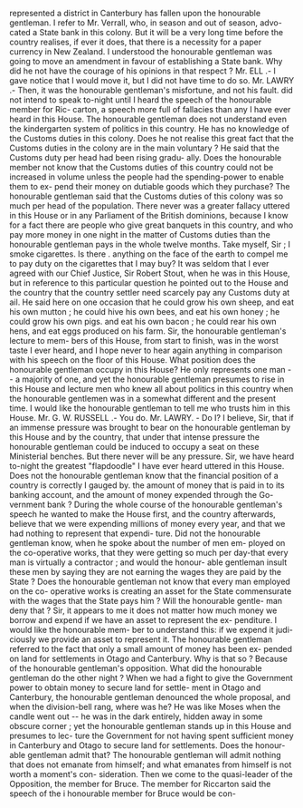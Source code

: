 represented a district in Canterbury has fallen upon the honourable gentleman. I refer to Mr. Verrall, who, in season and out of season, advo- cated a State bank in this colony. But it will be a very long time before the country realises, if ever it does, that there is a necessity for a paper currency in New Zealand. I understood the honourable gentleman was going to move an amendment in favour of establishing a State bank. Why did he not have the courage of his opinions in that respect ? Mr. ELL .- I gave notice that I would move it, but I did not have time to do so. Mr. LAWRY .- Then, it was the honourable gentleman's misfortune, and not his fault. did not intend to speak to-night until I heard the speech of the honourable member for Ric- carton, a speech more full of fallacies than any I have ever heard in this House. The honourable gentleman does not understand even the kindergarten system of politics in this country. He has no knowledge of the Customs duties in this colony. Does he not realise this great fact that the Customs duties in the colony are in the main voluntary ? He said that the Customs duty per head had been rising gradu- ally. Does the honourable member not know that the Customs duties of this country could not be increased in volume unless the people had the spending-power to enable them to ex- pend their money on dutiable goods which they purchase? The honourable gentleman said that the Customs duties of this colony was so much per head of the population. There never was a greater fallacy uttered in this House or in any Parliament of the British dominions, because I know for a fact there are people who give great banquets in this country, and who pay more money in one night in the matter of Customs duties than the honourable gentleman pays in the whole twelve months. Take myself, Sir ; I smoke cigarettes. Is there . anything on the face of the earth to compel me to pay duty on the cigarettes that I may buy? It was seldom that I ever agreed with our Chief Justice, Sir Robert Stout, when he was in this House, but in reference to this particular question he pointed out to the House and the country that the country settler need scarcely pay any Customs duty at ail. He said here on one occasion that he could grow his own sheep, and eat his own mutton ; he could hive his own bees, and eat his own honey ; he could grow his own pigs. and eat his own bacon ; he could rear his own hens, and eat eggs produced on his farm. Sir, the honourable gentleman's lecture to mem- bers of this House, from start to finish, was in the worst taste I ever heard, and I hope never to hear again anything in comparison with his speech on the floor of this House. What position does the honourable gentleman occupy in this House? He only represents one man -- a majority of one, and yet the honourable gentleman presumes to rise in this House and lecture men who knew all about politics in this country when the honourable gentlemen was in a somewhat different and the present time. I would like the honourable gentleman to tell me who trusts him in this House. Mr. G. W. RUSSELL .- You do. Mr. LAWRY. - Do I? I believe, Sir, that if an immense pressure was brought to bear on the honourable gentleman by this House and by the country, that under that intense pressure the honourable gentleman could be induced to occupy a seat on these Ministerial benches. But there never will be any pressure. Sir, we have heard to-night the greatest "flapdoodle" I have ever heard uttered in this House. Does not the honourable gentleman know that the financial position of a country is correctly I gauged by. the amount of money that is paid in to its banking account, and the amount of money expended through the Go- vernment bank ? During the whole course of the honourable gentleman's speech he wanted to make the House first, and the country afterwards, believe that we were expending millions of money every year, and that we had nothing to represent that expendi- ture. Did not the honourable gentleman know, when he spoke about the number of men em- ployed on the co-operative works, that they were getting so much per day-that every man is virtually a contractor ; and would the honour- able gentleman insult these men by saying they are not earning the wages they are paid by the State ? Does the honourable gentleman not know that every man employed on the co- operative works is creating an asset for the State commensurate with the wages that the State pays him ? Will the honourable gentle- man deny that ? Sir, it appears to me it does not matter how much money we borrow and expend if we have an asset to represent the ex- penditure. I would like the honourable mem- ber to understand this: if we expend it judi- ciously we provide an asset to represent it. The honourable gentleman referred to the fact that only a small amount of money has been ex- pended on land for settlements in Otago and Canterbury. Why is that so ? Because of the honourable gentleman's opposition. What did the honourable gentleman do the other night ? When we had a fight to give the Government power to obtain money to secure land for settle- ment in Otago and Canterbury, the honourable gentleman denounced the whole proposal, and when the division-bell rang, where was he? He was like Moses when the candle went out -- he was in the dark entirely, hidden away in some obscure corner ; yet the honourable gentleman stands up in this House and presumes to lec- ture the Government for not having spent sufficient money in Canterbury and Otago to secure land for settlements. Does the honour- able gentleman admit that? The honourable gentleman will admit nothing that does not emanate from himself; and what emanates from himself is not worth a moment's con- sideration. Then we come to the quasi-leader of the Opposition, the member for Bruce. The member for Riccarton said the speech of the i honourable member for Bruce would be con- 